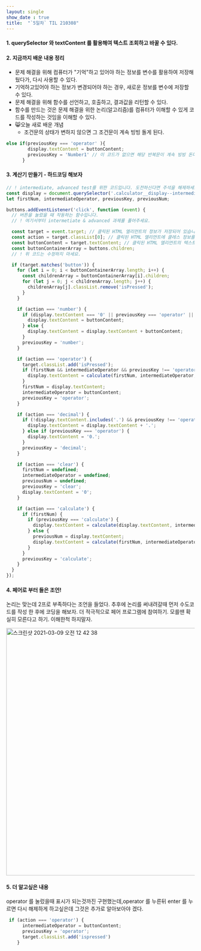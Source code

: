 ```yaml
---
layout: single
show_date : true
title:  "`5일차` TIL 210308"
---
```


#### 1. querySelector 와 textContent 를 활용해여 텍스트 조회하고 바꿀 수 있다.

#### 2. 지금까지 배운 내용 정리
- 문제 해결을 위해 컴퓨터가 "기억"하고 있어야 하는 정보를 변수를 활용하여 저장해뒀다가, 다시 사용할 수 있다.
- 기억하고있어야 하는 정보가 변경되어야 하는 경우, 새로운 정보를 변수에 저장할 수 있다.
- 문제 해결을 위해 함수를 선언하고, 호출하고, 결과값을 리턴할 수 있다.
- 함수를 만드는 것은 문제 해결을 위한 논리(알고리즘)를 컴퓨터가 이해할 수 있게 코드를 작성하는 것임을 이해할 수 있다.
- 😸오늘 새로 배운 개념
  * 조건문의 상태가 변하지 않으면 그 조건문이 계속 빙빙 돌게 된다.

```js
else if(previousKey === 'operator' ){
        display.textContent = buttonContent; 
        previousKey = 'Number1' // 이 코드가 없으면 해당 반복문이 계속 빙빙 돈다,,,
      } 
```

#### 3. 계산기 만들기 - 하드코딩 해보자

```js
// ! intermediate, advanced test를 위한 코드입니다. 도전하신다면 주석을 해제하세요.
const display = document.querySelector('.calculator__display--intermediate'); // calculator__display 엘리먼트와, 그 자식 엘리먼트의 정보를 모두 담고 있습니다.
let firstNum, intermediateOperator, previousKey, previousNum;

buttons.addEventListener('click', function (event) {
  // 버튼을 눌렀을 때 작동하는 함수입니다.
  // ! 여기서부터 intermetiate & advanced 과제룰 풀어주세요.

  const target = event.target; // 클릭된 HTML 엘리먼트의 정보가 저장되어 있습니다.
  const action = target.classList[0]; // 클릭된 HTML 엘리먼트에 클레스 정보를 가져옵니다.
  const buttonContent = target.textContent; // 클릭된 HTML 엘리먼트의 텍스트 정보를 가져옵니다.
  const buttonContainerArray = buttons.children;
  // ! 위 코드는 수정하지 마세요.

  if (target.matches('button')) {
    for (let i = 0; i < buttonContainerArray.length; i++) {
      const childrenArray = buttonContainerArray[i].children;
      for (let j = 0; j < childrenArray.length; j++) {
        childrenArray[j].classList.remove('isPressed');
      }
    }

    if (action === 'number') {
      if (display.textContent === '0' || previousKey === 'operator' || previousKey === 'calculate') {
        display.textContent = buttonContent;
      } else {
        display.textContent = display.textContent + buttonContent;
      }
      previousKey = 'number';
    }

    if (action === 'operator') {
      target.classList.add('isPressed');
      if (firstNum && intermediateOperator && previousKey !== 'operator' && previousKey !== 'calculate') {
        display.textContent = calculate(firstNum, intermediateOperator, display.textContent);
      }
      firstNum = display.textContent;
      intermediateOperator = buttonContent;
      previousKey = 'operator';
    }

    if (action === 'decimal') {
      if (!display.textContent.includes('.') && previousKey !== 'operator') {
        display.textContent = display.textContent + '.';
      } else if (previousKey === 'operator') {
        display.textContent = '0.';
      }
      previousKey = 'decimal';
    }

    if (action === 'clear') {
      firstNum = undefined;
      intermediateOperator = undefined;
      previousNum = undefined;
      previousKey = 'clear';
      display.textContent = '0';
    }

    if (action === 'calculate') {
      if (firstNum) {
        if (previousKey === 'calculate') {
          display.textContent = calculate(display.textContent, intermediateOperator, previousNum);
        } else {
          previousNum = display.textContent;
          display.textContent = calculate(firstNum, intermediateOperator, display.textContent);
        }
      }
      previousKey = 'calculate';
    }
  }
});
```

#### 4. 페어로 부터 들은 조언!
논리는 맞는데 2프로 부족하다는 조언을 들었다.
추후에 논리를 써내려갈때 먼저 수도코드를 작성 한 후에 코딩을 해보자.
더 적극적으로 페어 프로그램에 참여하기. 모를땐 확실히 모른다고 하기.
이해한척 하지말자.

<img width="660" alt="스크린샷 2021-03-09 오전 12 42 38" src="https://user-images.githubusercontent.com/79474304/110358023-41ea2d00-807f-11eb-8fce-5460a62b1636.png">

#### 5. 더 알고싶은 내용
operator 를 눌렀을때 표시가 되는것까진 구현했는데,operator 를 누른뒤 enter 를 누르면 다시 해제하게 하고싶은데 그것은 추가로 알아보아야 겠다.
```js
 if (action === 'operator') {
      intermediateOperator = buttonContent;
      previousKey = 'operator';
      target.classList.add('ispressed')
    }
```

